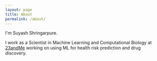 ```yaml
---
layout: page
title: About
permalink: /about/
---
```


I'm Suyash Shringarpure.

I work as a Scientist in Machine Learning and Computational Biology at [23andMe](http://www.23andme.com) working on using ML for health risk prediction and drug discovery.
